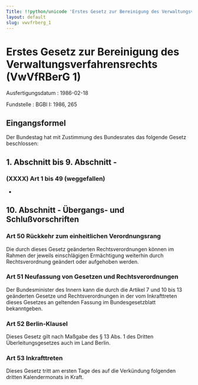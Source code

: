 ```yaml
---
Title: !!python/unicode 'Erstes Gesetz zur Bereinigung des Verwaltungsverfahrensrechts'
layout: default
slug: vwvfrberg_1
---
```


# Erstes Gesetz zur Bereinigung des Verwaltungsverfahrensrechts (VwVfRBerG 1)

Ausfertigungsdatum
:   1986-02-18

Fundstelle
:   BGBl I: 1986, 265



## Eingangsformel

Der Bundestag hat mit Zustimmung des Bundesrates das folgende Gesetz
beschlossen:


## 1. Abschnitt bis 9. Abschnitt - 



### (XXXX) Art 1 bis 49 (weggefallen)

-


## 10. Abschnitt - Übergangs- und Schlußvorschriften



### Art 50 Rückkehr zum einheitlichen Verordnungsrang

Die durch dieses Gesetz geänderten Rechtsverordnungen können im Rahmen
der jeweils einschlägigen Ermächtigung weiterhin durch
Rechtsverordnung geändert oder aufgehoben werden.


### Art 51 Neufassung von Gesetzen und Rechtsverordnungen

Der Bundesminister des Innern kann die durch die Artikel 7 und 10 bis
13 geänderten Gesetze und Rechtsverordnungen in der vom Inkrafttreten
dieses Gesetzes an geltenden Fassung im Bundesgesetzblatt
bekanntgeben.


### Art 52 Berlin-Klausel

Dieses Gesetz gilt nach Maßgabe des § 13 Abs. 1 des Dritten
Überleitungsgesetzes auch im Land Berlin.


### Art 53 Inkrafttreten

Dieses Gesetz tritt am ersten Tage des auf die Verkündung folgenden
dritten Kalendermonats in Kraft.

